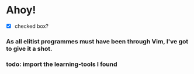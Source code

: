# Ahoy!
-[x] checked box?


### As all elitist programmes must have been through Vim, I've got to give it a shot. <br>
### todo: import the learning-tools I found 

